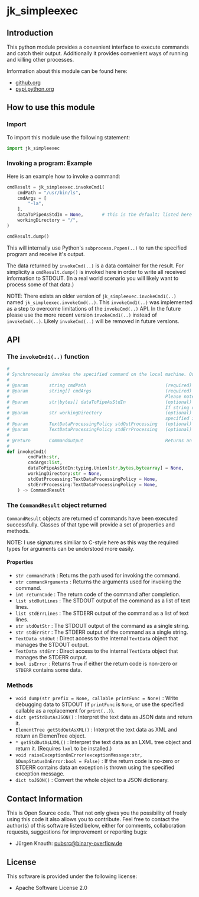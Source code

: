 jk_simpleexec
===============================

Introduction
--------------------------------

This python module provides a convenient interface to execute commands and catch their output. Additionally it provides convenient ways of running and killing other processes.

Information about this module can be found here:

* [github.org](https://github.com/jkpubsrc/python-module-jk-simpleexec)
* [pypi.python.org](https://pypi.python.org/pypi/jk_simpleexec)

How to use this module
--------------------------------

### Import

To import this module use the following statement:

```python
import jk_simpleexec
```

### Invoking a program: Example

Here is an example how to invoke a command:

```python
cmdResult = jk_simpleexec.invokeCmd1(
	cmdPath = "/usr/bin/ls",
	cmdArgs = [
		"-la",
	],
	dataToPipeAsStdIn = None,		# this is the default; listed here only for completeness;
	workingDirectory = "/",
)

cmdResult.dump()
```

This will internally use Python's `subprocess.Popen(..)` to run the specified program and receive it's output.

The data returned by `invokeCmd(..)` is a data container for the result.
For simplicity a `cmdResult.dump()` is invoked here in order to write all received information to STDOUT.
(In a real world scenario you will likely want to process some of that data.)

NOTE: There exists an older version of `jk_simpleexec.invokeCmd1(..)` named `jk_simpleexec.invokeCmd(..)`. This `invokeCmd1(..)` was implemented as a step to
overcome limitations of the `invokeCmd(..)` API. In the future please use the more recent version `invokeCmd1(..)` instead of `invokeCmd(..)`.
Likely `invokeCmd(..)` will be removed in future versions.

API
--------------------------------

### The `invokeCmd1(..)` function

```python
#
# Synchroneously invokes the specified command on the local machine. Output of STDOUT and STDERR is collected and returned by the <c>CommandResult</c> return object.
#
# @param		string cmdPath								(required) The (absolute) path to the program to invoke.
# @param		string[] cmdArgs							(required) A list of arguments. Specify <c>None</c> if you do not want to have any arguments.
#															Please note that there is no shell to interprete these commands.
# @param		str|bytes[] dataToPipeAsStdIn				(optional) Either a string or binary data (or None) that should be passed on to the application invoked usint STDIN.
#															If string data is presented it is automatically encoded using UTF-8
# @param		str workingDirectory						(optional) If you specify a working directory here this function will change to this working directory
#															specified in <c>workingDirector</c> and return to the previous one after the command has been completed.
# @param		TextDataProcessingPolicy stdOutProcessing	(optional) If specified you can override defaults of the STDOUT preprocessing that can already be done by this function.
# @param		TextDataProcessingPolicy stdErrProcessing	(optional) If specified you can override defaults of the STDERR preprocessing that can already be done by this function.
#
# @return		CommandOutput								Returns an object that contains the exit status, (preprocessed) STDOUT and (preprocessed) STDERR data.
#
def invokeCmd1(
		cmdPath:str,
		cmdArgs:list,
		dataToPipeAsStdIn:typing.Union[str,bytes,bytearray] = None,
		workingDirectory:str = None,
		stdOutProcessing:TextDataProcessingPolicy = None,
		stdErrProcessing:TextDataProcessingPolicy = None,
	) -> CommandResult
```

### The `CommandResult` object returned

`CommandResult` objects are returned of commands have been executed successfully. Classes of that type will provide a set of properties and methods.

NOTE: I use signatures similiar to C-style here as this way the required types for arguments can be understood more easily.

#### Properties

* `str commandPath` : Returns the path used for invoking the command.
* `str commandArguments` : Returns the arguments used for invoking the command.
* `int returnCode` : The return code of the command after completion.
* `list stdOutLines` : The STDOUT output of the command as a list of text lines.
* `list stdErrLines` : The STDERR output of the command as a list of text lines.
* `str stdOutStr` : The STDOUT output of the command as a single string.
* `str stdErrStr` : The STDERR output of the command as a single string.
* `TextData stdOut` : Direct access to the internal `TextData` object that manages the STDOUT output.
* `TextData stdErr` : Direct access to the internal `TextData` object that manages the STDERR output.
* `bool isError` : Returns `True` if either the return code is non-zero or `STDERR` contains some data.

### Methods

* `void dump(str prefix = None, callable printFunc = None)` : Write debugging data to STDOUT (if `printFunc` is `None`, or use the specified callable as a replacement for `print(..)`).
* `dict getStdOutAsJSON()` : Interpret the text data as JSON data and return it.
* `ElementTree getStdOutAsXML()` : Interpret the text data as XML and return an ElemenTree object.
* `* getStdOutAsLXML()` : Interpret the text data as an LXML tree object and return it. (Requires `lxml` to be installed.)
* `void raiseExceptionOnError(exceptionMessage:str, bDumpStatusOnError:bool = False)` : If the return code is no-zero or <c>STDERR</c> contains data an exception is thrown using the specified exception message.
* `dict toJSON()` : Convert the whole object to a JSON dictionary.

Contact Information
--------------------------------

This is Open Source code. That not only gives you the possibility of freely using this code it also
allows you to contribute. Feel free to contact the author(s) of this software listed below, either
for comments, collaboration requests, suggestions for improvement or reporting bugs:

* Jürgen Knauth: pubsrc@binary-overflow.de

License
--------------------------------

This software is provided under the following license:

* Apache Software License 2.0



